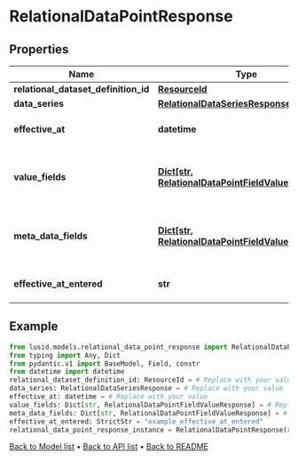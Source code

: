 # RelationalDataPointResponse

## Properties
Name | Type | Description | Notes
------------ | ------------- | ------------- | -------------
**relational_dataset_definition_id** | [**ResourceId**](ResourceId.md) |  | 
**data_series** | [**RelationalDataSeriesResponse**](RelationalDataSeriesResponse.md) |  | 
**effective_at** | **datetime** | The effectiveAt or cut-label datetime of the DataPoint. | 
**value_fields** | [**Dict[str, RelationalDataPointFieldValueResponse]**](RelationalDataPointFieldValueResponse.md) | The values associated with the DataPoint, structured according to the FieldSchema of the parent RelationalDatasetDefinition. | 
**meta_data_fields** | [**Dict[str, RelationalDataPointFieldValueResponse]**](RelationalDataPointFieldValueResponse.md) | The metadata associated with the DataPoint, structured according to the FieldSchema of the parent RelationalDatasetDefinition. | 
**effective_at_entered** | **str** | The effectiveAt datetime as entered when the DataPoint was created. | 
## Example

```python
from lusid.models.relational_data_point_response import RelationalDataPointResponse
from typing import Any, Dict
from pydantic.v1 import BaseModel, Field, constr
from datetime import datetime
relational_dataset_definition_id: ResourceId = # Replace with your value
data_series: RelationalDataSeriesResponse = # Replace with your value
effective_at: datetime = # Replace with your value
value_fields: Dict[str, RelationalDataPointFieldValueResponse] = # Replace with your value
meta_data_fields: Dict[str, RelationalDataPointFieldValueResponse] = # Replace with your value
effective_at_entered: StrictStr = "example_effective_at_entered"
relational_data_point_response_instance = RelationalDataPointResponse(relational_dataset_definition_id=relational_dataset_definition_id, data_series=data_series, effective_at=effective_at, value_fields=value_fields, meta_data_fields=meta_data_fields, effective_at_entered=effective_at_entered)

```

[Back to Model list](../README.md#documentation-for-models) &#8226; [Back to API list](../README.md#documentation-for-api-endpoints) &#8226; [Back to README](../README.md)

